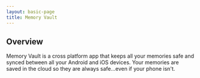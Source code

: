 ```yaml
---
layout: basic-page
title: Memory Vault
---
```



## Overview

Memory Vault is a cross platform app that keeps all your memories safe and synced between all your Android and iOS devices. Your memories are saved in the cloud so they are always safe...even if your phone isn't.